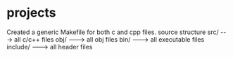 # projects
Created a generic Makefile for both c and cpp files.
source structure
	src/ 	 ---> all c/c++ files
	obj/ 	 ---> all obj files
	bin/	 ---> all executable files
	include/ ---> all header files
